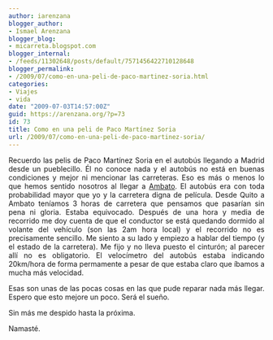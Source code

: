 ```yaml
---
author: iarenzana
blogger_author:
- Ismael Arenzana
blogger_blog:
- micarreta.blogspot.com
blogger_internal:
- /feeds/11302648/posts/default/7571456422710128648
blogger_permalink:
- /2009/07/como-en-una-peli-de-paco-martinez-soria.html
categories:
- Viajes
- vida
date: "2009-07-03T14:57:00Z"
guid: https://arenzana.org/?p=73
id: 73
title: Como en una peli de Paco Martínez Soria
url: /2009/07/como-en-una-peli-de-paco-martinez-soria/
---
```

<p style="text-align: justify;">
  Recuerdo las pelis de Paco Martínez Soria en el autobús llegando a Madrid desde un pueblecillo. Él no conoce nada y el autobús no está en buenas condiciones y mejor ni mencionar las carreteras. Eso es más o menos lo que hemos sentido nosotros al llegar a <a href="http://maps.google.com/maps?f=q&source=s_q&hl=en&geocode=&q=Ambato,+Ecuador&sll=37.0625,-95.677068&sspn=33.984987,79.013672&ie=UTF8&ll=-1.218017,-78.620224&spn=0.325396,0.617294&t=h&z=11&iwloc=A">Ambato</a>. El autobús era con toda probabilidad mayor que yo y la carretera digna de película. Desde Quito a Ambato teníamos 3 horas de carretera que pensamos que pasarían sin pena ni gloria. Estaba equivocado. Después de una hora y media de recorrido me doy cuenta de que el conductor se está quedando dormido al volante del vehículo (son las 2am hora local) y el recorrido no es precisamente sencillo. Me siento a su lado y empiezo a hablar del tiempo (y el estado de la carretera). Me fijo y no lleva puesto el cinturón; al parecer allí no es obligatorio. El velocímetro del autobús estaba indicando 20km/hora de forma permamente a pesar de que estaba claro que íbamos a mucha más velocidad.
</p>

<p style="text-align: justify;">
  Esas son unas de las pocas cosas en las que pude reparar nada más llegar. Espero que esto mejore un poco. Será el sueño.
</p>

<p style="text-align: justify;">
  Sin más me despido hasta la próxima.
</p>

<p style="text-align: justify;">
  Namasté.
</p>